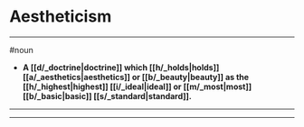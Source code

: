 # Aestheticism
---
#noun
- **A [[d/_doctrine|doctrine]] which [[h/_holds|holds]] [[a/_aesthetics|aesthetics]] or [[b/_beauty|beauty]] as the [[h/_highest|highest]] [[i/_ideal|ideal]] or [[m/_most|most]] [[b/_basic|basic]] [[s/_standard|standard]].**
---
---
